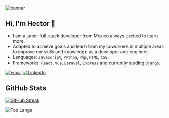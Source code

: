 ![banner](https://github.com/user-attachments/assets/4a0cdc92-53f7-4925-bbdd-29aeb234e249)

## Hi, I'm Hector 👋

* I am a junior full-stack developer from Mexico always excited to learn more.
* Adapted to achieve goals and learn from my coworkers in multiple areas to improve my skills and knowledge as a developer and engineer.
* Languages: `JavaScript`, `Python`, `Php`, `HTML`, `CSS`.
* Frameworks: `React`, `Vue`, `Laravel`, `Express` and currently studing `Django`.

[![Email](https://img.shields.io/badge/Email-hectorgarx2@gmail.com-red?style=flat&logo=gmail)](mailto:hectorgarx2@gmail.com)
[![LinkedIn](https://img.shields.io/badge/🔗LinkedIn-Hector_Garcia-blue?style=flat&logo=linkedin)](https://www.linkedin.com/in/hector-garcia-garcia/)

## GitHub Stats
[![GitHub Streak](https://github-readme-streak-stats.herokuapp.com?user=Hecgarx2&theme=tokyonight-duo&hide_border=true&date_format=M%20j%5B%2C%20Y%5D)](https://git.io/streak-stats)

![Top Langs](https://github-readme-stats.vercel.app/api/top-langs/?username=Hecgarx2&layout=compact&theme=tokyonight)
